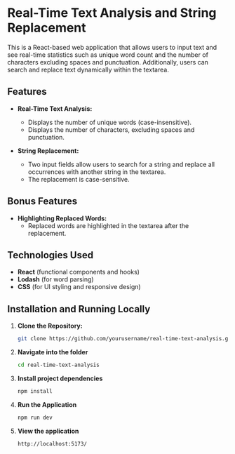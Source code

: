 # Real-Time Text Analysis and String Replacement

This is a React-based web application that allows users to input text and see real-time statistics such as unique word count and the number of characters excluding spaces and punctuation. Additionally, users can search and replace text dynamically within the textarea.

## Features

- **Real-Time Text Analysis:**
  - Displays the number of unique words (case-insensitive).
  - Displays the number of characters, excluding spaces and punctuation.

- **String Replacement:**
  - Two input fields allow users to search for a string and replace all occurrences with another string in the textarea.
  - The replacement is case-sensitive.

## Bonus Features
- **Highlighting Replaced Words:** 
  - Replaced words are highlighted in the textarea after the replacement.

## Technologies Used

- **React** (functional components and hooks)
- **Lodash** (for word parsing)
- **CSS** (for UI styling and responsive design)

## Installation and Running Locally

1. **Clone the Repository:**
   ```bash
   git clone https://github.com/yourusername/real-time-text-analysis.git

2. **Navigate into the folder**
   ```bash
   cd real-time-text-analysis

3. **Install project dependencies**
   ```bash
   npm install

4. **Run the Application**
   ```bash
   npm run dev

5. **View the application**
   ```bash
   http://localhost:5173/